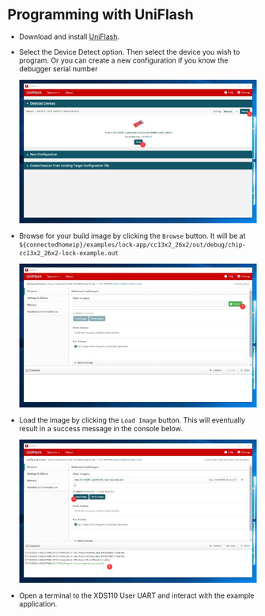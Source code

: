 # Programming with UniFlash


- Download and install [UniFlash][uniflash].

- Select the Device Detect option. Then select the device you wish to program.
  Or you can create a new configuration if you know the debugger serial number

  ![UniFlash step 1](images/uniflash-1.jpg)

- Browse for your build image by clicking the `Browse` button. It will be at
  `${connectedhomeip}/examples/lock-app/cc13x2_26x2/out/debug/chip-cc13x2_26x2-lock-example.out`

  ![UniFlash step 2](images/uniflash-2.jpg)

- Load the image by clicking the `Load Image` button. This will eventually
  result in a success message in the console below.

  ![UniFlash step 3](images/uniflash-3.jpg)

- Open a terminal to the XDS110 User UART and interact with the example
  application.


[uniflash]: https://www.ti.com/tool/download/UNIFLASH
